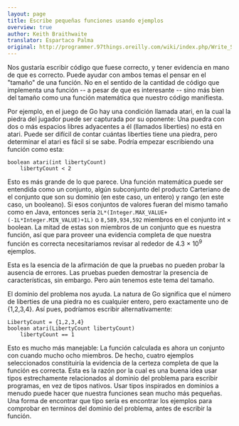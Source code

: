 ```yaml
---
layout: page
title: Escribe pequeñas funciones usando ejemplos
overview: true
author: Keith Braithwaite
translator: Espartaco Palma
original: http://programmer.97things.oreilly.com/wiki/index.php/Write_Small_Functions_Using_Examples
---
```


Nos gustaría escribir código que fuese correcto, y tener evidencia en mano de que es correcto. Puede ayudar con ambos temas el pensar en el "tamaño" de una función. No en el sentido de la cantidad de código que implementa una función -- a pesar de que es interesante -- sino más bien del tamaño como una función matemática que nuestro código manifiesta.

Por ejemplo, en el juego de Go hay una condición llamada atari, en la cual la piedra del jugador puede ser capturada por su oponente: Una puedra con dos o más espacios libres adyacentes a él (llamados liberties) no está en atari. Puede ser difícil de contar cuántas liberties tiene una piedra, pero determinar el atari es fácil si se sabe. Podría empezar escribiendo una función como esta:


    boolean atari(int libertyCount)
        libertyCount < 2


Esto es más grande de lo que parece. Una función matemática puede ser entendida como un conjunto, algún subconjunto del producto Carteriano de el conjunto que son su dominio (en este caso, un entero) y rango (en este caso, un booleano). Si esos conjuntos de valores fueran del mismo tamaño como en Java, entonces sería `2L*(Integer.MAX_VALUE+(-1L*Integer.MIN_VALUE)+1L)` o `8,589,934,592` miembros en el conjunto int × boolean. La mitad de estas son miembros de un conjunto que es nuestra función, así que para proveer una evidencia completa de que nuestra función es correcta necesitariamos revisar al rededor de 4.3 × 10<sup>9</sup> ejemplos.

Esta es la esencia de la afirmación de que la pruebas no pueden probar la ausencia de errores. Las pruebas pueden demostrar la presencia de características, sin embargo. Pero aún tenemos este tema del tamaño.

El dominio del problema nos ayuda. La natura de Go significa que el número de liberties de una piedra no es cualquier entero, pero exactamente uno de {1,2,3,4}. Así pues, podríamos escribir alternativamente:

    LibertyCount = {1,2,3,4}
    boolean atari(LibertyCount libertyCount)
        libertyCount == 1


Esto es mucho más manejable: La función calculada es ahora un conjunto con cuando mucho ocho miembros. De hecho, cuatro ejemplos seleccionados constituiría la evidencia de la certeza completa de que la función es correcta. Esta es la razón por la cual es una buena idea usar tipos estrechamente relacionados al dominio del problema para escribir programas, en vez de tipos nativos. Usar tipos inspirados en dominios a menudo puede hacer que nuestra funciones sean mucho más pequeñas. Una forma de encontrar que tipo sería es encontrar los ejemplos para comprobar en terminos del dominio del problema, antes de escribir la función.

